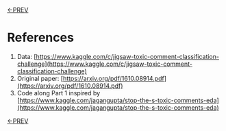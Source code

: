 [<-PREV](toxiccomment.md)

# References

1. Data: [https://www.kaggle.com/c/jigsaw-toxic-comment-classification-challenge](https://www.kaggle.com/c/jigsaw-toxic-comment-classification-challenge)
2. Original paper: [https://arxiv.org/pdf/1610.08914.pdf](https://arxiv.org/pdf/1610.08914.pdf)
3. Code along Part 1 inspired by [https://www.kaggle.com/jagangupta/stop-the-s-toxic-comments-eda](https://www.kaggle.com/jagangupta/stop-the-s-toxic-comments-eda)


[<-PREV](toxiccomment.md)
